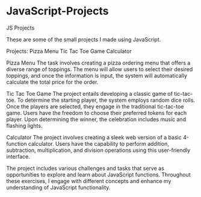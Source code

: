 # JavaScript-Projects
JS Projects

These are some of the small projects I made using JavaScript.

Projects:
Pizza Menu
Tic Tac Toe Game
Calculator

Pizza Menu
The task involves creating a pizza ordering menu that offers a diverse range of toppings. The menu will allow users to select their desired toppings, and once the information is input, the system will automatically calculate the total price for the order.

Tic Tac Toe Game
The project entails developing a classic game of tic-tac-toe. To determine the starting player, the system employs random dice rolls. Once the players are selected, they engage in the traditional tic-tac-toe game. Users have the freedom to choose their preferred tokens for each player. Upon determining the winner, the celebration includes music and flashing lights.

Calculator
The project involves creating a sleek web version of a basic 4-function calculator. Users have the capability to perform addition, subtraction, multiplication, and division operations using this user-friendly interface.

The project includes various challenges and tasks that serve as opportunities to explore and learn about JavaScript functions. Throughout these exercises, I engage with different concepts and enhance my understanding of JavaScript functionality.
